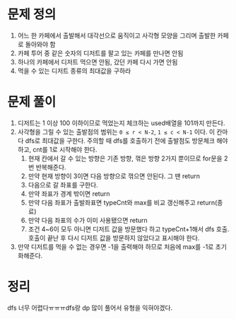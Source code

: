 # 문제 정의

1. 어느 한 카페에서 출발해서 대각선으로 움직이고 사각형 모양을 그리며 출발한 카페로 돌아와야 함
2. 카페 투어 중 같은 숫자의 디저트를 팔고 있는 카페를 만나면 안됨
3. 하나의 카페에서 디저트 먹으면 안됨, 갔던 카페 다시 가면 안됨
4. 먹을 수 있는 디저트 종류의 최대값을 구하라

# 문제 풀이

1. 디저트는 1 이상 100 이하이므로 먹었는지 체크하는 used배열을 101까지 만든다.
2. 사각형을 그릴 수 있는 출발점의 범위는 `0 ≤ r < N-2`, `1 ≤ c < N-1` 이다. 이 칸마다 dfs로 최대값을 구한다. 주의할 때 dfs를 호출하기 전에 출발점도 방문체크 해야하고, cnt를 1로 시작해야 한다.
    1. 현재 칸에서 갈 수 있는 방향은 기존 방향, 꺾은 방향 2가지 뿐이므로 for문을 2번 반복해준다.
    2. 만약 현재 방향이 3이면 다음 방향으로 꺾으면 안된다. 그 땐 return
    3. 다음으로 갈 좌표를 구한다. 
    4. 만약 좌표가 경계 밖이면 return
    5. 만약 다음 좌표가 출발좌표면 typeCnt와 max를 비교 갱신해주고 return(종료)
    6. 만약 다음 좌표의 수가 이미 사용됐으면 return
    7. 조건 4~6이 모두 아니면 디저트 값을 방문했다 하고 typeCnt+1해서 dfs 호출. 호출이 끝난 후 다시 디저트 값을 방문하지 않았다고 표시해야 한다.
3. 만약 디저트를 먹을 수 없는 경우면 -1을 출력해야 하므로 처음에 max를 -1로 초기화해준다.

# 정리

dfs 너무 어렵다ㅠㅠㅠdfs랑 dp 많이 풀어서 유형을 익혀야겠다.